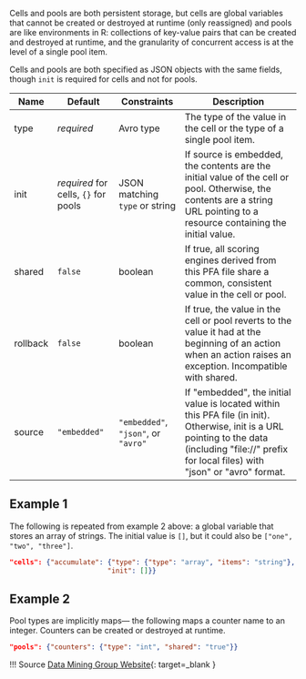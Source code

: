 Cells and pools are both persistent storage, but cells are global variables that cannot be created or destroyed at runtime (only reassigned) and pools are like environments in R: collections of key-value pairs that can be created and destroyed at runtime, and the granularity of concurrent access is at the level of a single pool item.

Cells and pools are both specified as JSON objects with the same fields, though `init` is required for cells and not for pools.

| Name | Default | Constraints | Description |
|---|---|---|---|
| type | *required* | Avro type | The type of the value in the cell or the type of a single pool item.|
| init | *required* for cells, `{}` for pools | JSON matching `type` or string | If source is embedded, the contents are the initial value of the cell or pool. Otherwise, the contents are a string URL pointing to a resource containing the initial value.|
| shared | `false` | boolean | If true, all scoring engines derived from this PFA file share a common, consistent value in the cell or pool.|
| rollback | `false` | boolean | If true, the value in the cell or pool reverts to the value it had at the beginning of an action when an action raises an exception. Incompatible with shared.|
| source | `"embedded"` | `"embedded"`, `"json"`, or `"avro"` | If "embedded", the initial value is located within this PFA file (in init). Otherwise, init is a URL pointing to the data (including "file://" prefix for local files) with "json" or "avro" format.|

## Example 1

The following is repeated from example 2 above: a global variable that stores an array of strings. The initial value is `[]`, but it could also be `["one", "two", "three"]`.

```json
"cells": {"accumulate": {"type": {"type": "array", "items": "string"},
                        "init": []}}
```

## Example 2

Pool types are implicitly maps— the following maps a counter name to an integer. Counters can be created or destroyed at runtime.

```json
"pools": {"counters": {"type": "int", "shared": "true"}}
```

!!! Source
    [Data Mining Group Website](http://dmg.org/pfa/docs/document_structure/){: target=_blank }